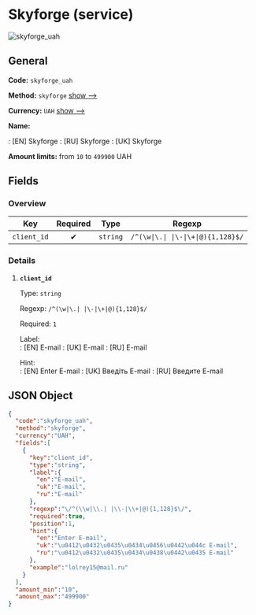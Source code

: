 
# Skyforge (service) 
![skyforge_uah](https://static.openfintech.io/payout_methods/skyforge_uah/logo.svg?w=400&c=v0.59.26#w24)  

## General 
 
**Code:** `skyforge_uah` 
 
**Method:** `skyforge` [show -->](/payout-methods/skyforge/) 
 
**Currency:** `UAH` [show -->](/currencies/UAH/) 
 
**Name:** 
 
:	[EN] Skyforge 
:	[RU] Skyforge 
:	[UK] Skyforge 
 
**Amount limits:** from `10` to `499900` UAH 

## Fields 

### Overview 

|Key|Required|Type|Regexp| 
|:---:|:---:|:---:|:---:| 
|`client_id`|✔|`string`|`/^(\w\|\.\| \|\-\|\+\|@){1,128}$/`| 
 

### Details 
 
1. **`client_id`** 
 
	Type: `string` 
 
	Regexp: `/^(\w|\.| |\-|\+|@){1,128}$/` 
 
	Required: `1` 
 
	Label:  
	: [EN] E-mail 
	: [UK] E-mail 
	: [RU] E-mail 
 
	Hint:  
	: [EN] Enter E-mail 
	: [UK] Введіть E-mail 
	: [RU] Введите E-mail 
 

## JSON Object 

```json
{
  "code":"skyforge_uah",
  "method":"skyforge",
  "currency":"UAH",
  "fields":[
    {
      "key":"client_id",
      "type":"string",
      "label":{
        "en":"E-mail",
        "uk":"E-mail",
        "ru":"E-mail"
      },
      "regexp":"\/^(\\w|\\.| |\\-|\\+|@){1,128}$\/",
      "required":true,
      "position":1,
      "hint":{
        "en":"Enter E-mail",
        "uk":"\u0412\u0432\u0435\u0434\u0456\u0442\u044c E-mail",
        "ru":"\u0412\u0432\u0435\u0434\u0438\u0442\u0435 E-mail"
      },
      "example":"lolrey15@mail.ru"
    }
  ],
  "amount_min":"10",
  "amount_max":"499900"
}
```  
